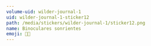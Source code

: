 ```yaml
---
volume-uid: wilder-journal-1
uid: wilder-journal-1-sticker12
path: /media/stickers/wilder-journal-1/sticker12.png
name: Binoculares sonrientes
emoji: 🙂🙂
---
```


